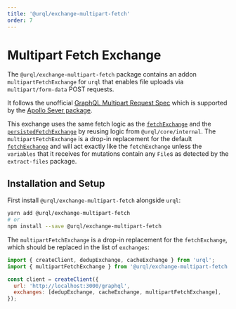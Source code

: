 ```yaml
---
title: '@urql/exchange-multipart-fetch'
order: 7
---
```


# Multipart Fetch Exchange

The `@urql/exchange-multipart-fetch` package contains an addon `multipartFetchExchange` for `urql`
that enables file uploads via `multipart/form-data` POST requests.

It follows the unofficial [GraphQL Multipart Request
Spec](https://github.com/jaydenseric/graphql-multipart-request-spec) which is supported by the
[Apollo Sever package](https://www.apollographql.com/docs/apollo-server/data/file-uploads/).

This exchange uses the same fetch logic as the [`fetchExchange`](./core.md#fetchexchange) and the
[`persistedFetchExchange`](./persisted-fetch-exchange.md) by reusing logic from `@urql/core/internal`.
The `multipartFetchExchange` is a drop-in replacement for the default
[`fetchExchange`](./core.md#fetchexchange) and will act exactly like the `fetchExchange` unless the
`variables` that it receives for mutations contain any `File`s as detected by the `extract-files` package.

## Installation and Setup

First install `@urql/exchange-multipart-fetch` alongside `urql`:

```sh
yarn add @urql/exchange-multipart-fetch
# or
npm install --save @urql/exchange-multipart-fetch
```

The `multipartFetchExchange` is a drop-in replacement for the `fetchExchange`, which should be
replaced in the list of `exchanges`:

```js
import { createClient, dedupExchange, cacheExchange } from 'urql';
import { multipartFetchExchange } from '@urql/exchange-multipart-fetch';

const client = createClient({
  url: 'http://localhost:3000/graphql',
  exchanges: [dedupExchange, cacheExchange, multipartFetchExchange],
});
```
